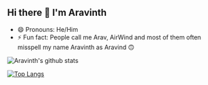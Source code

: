 ## Hi there 👋 I'm Aravinth
- 😄 Pronouns: He/Him
- ⚡ Fun fact: People call me Arav, AirWind and most of them often misspell my name Aravinth as Aravind 🙃

![Aravinth's github stats](https://github-readme-stats.vercel.app/api?username=Aravinth437)

[![Top Langs](https://github-readme-stats.vercel.app/api/top-langs/?username=Aravinth437)](https://github.com/Aravinth437/github-readme-stats)

<!--
**Aravinth437/Aravinth437** is a ✨ _special_ ✨ repository because its `README.md` (this file) appears on your GitHub profile.

Here are some ideas to get you started:

- 🔭 I’m currently working on ...
- 🌱 I’m currently learning ...
- 👯 I’m looking to collaborate on ...
- 🤔 I’m looking for help with ...
- 💬 Ask me about ...
- 📫 How to reach me: ...
- 😄 Pronouns: ...
- ⚡ Fun fact: ...
-->
